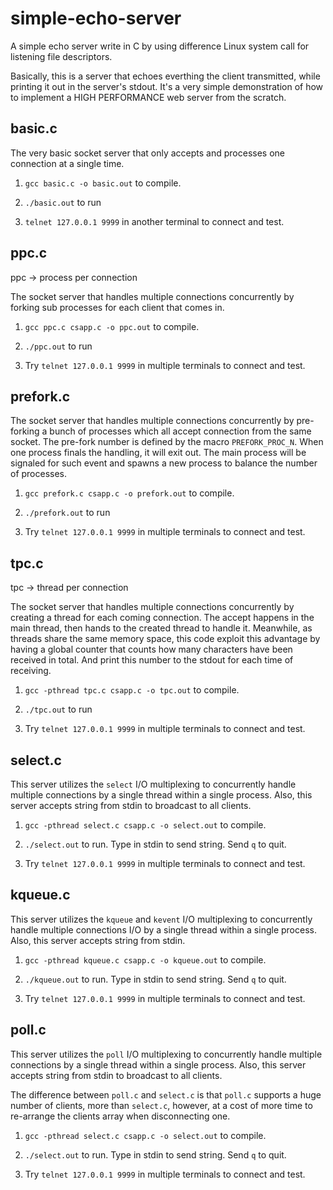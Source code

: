 # simple-echo-server

A simple echo server write in C by using difference Linux system call for listening file descriptors.

Basically, this is a server that echoes everthing the client transmitted, while printing it out in the server's stdout. It's a very simple demonstration of how to implement a HIGH PERFORMANCE web server from the scratch.

## basic.c

The very basic socket server that only accepts and processes one connection at a single time.

1) `gcc basic.c -o basic.out` to compile.

2) `./basic.out` to run

3) `telnet 127.0.0.1 9999` in another terminal to connect and test.

## ppc.c

ppc -> process per connection

The socket server that handles multiple connections concurrently by forking sub processes for each client that comes in.

1) `gcc ppc.c csapp.c -o ppc.out` to compile.

2) `./ppc.out` to run

3) Try `telnet 127.0.0.1 9999` in multiple terminals to connect and test.

## prefork.c

The socket server that handles multiple connections concurrently by pre-forking a bunch of processes which all accept connection from the same socket. The pre-fork number is defined by the macro `PREFORK_PROC_N`. When one process finals the handling, it will exit out. The main process will be signaled for such event and spawns a new process to balance the number of processes.

1) `gcc prefork.c csapp.c -o prefork.out` to compile.

2) `./prefork.out` to run

3) Try `telnet 127.0.0.1 9999` in multiple terminals to connect and test.

## tpc.c

tpc -> thread per connection

The socket server that handles multiple connections concurrently by creating a thread for each coming connection. The accept happens in the main thread, then hands to the created thread to handle it. Meanwhile, as threads share the same memory space, this code exploit this advantage by having a global counter that counts how many characters have been received in total. And print this number to the stdout for each time of receiving.

1) `gcc -pthread tpc.c csapp.c -o tpc.out` to compile.

2) `./tpc.out` to run

3) Try `telnet 127.0.0.1 9999` in multiple terminals to connect and test.

## select.c

This server utilizes the `select` I/O multiplexing to concurrently handle multiple connections by a single thread within a single process. Also, this server accepts string from stdin to broadcast to all clients.

1) `gcc -pthread select.c csapp.c -o select.out` to compile.

2) `./select.out` to run. Type in stdin to send string. Send `q` to quit.

3) Try `telnet 127.0.0.1 9999` in multiple terminals to connect and test.

## kqueue.c

This server utilizes the `kqueue` and `kevent` I/O multiplexing to concurrently handle multiple connections I/O by a single thread within a single process. Also, this server accepts string from stdin.

1) `gcc -pthread kqueue.c csapp.c -o kqueue.out` to compile.

2) `./kqueue.out` to run. Type in stdin to send string. Send `q` to quit.

3) Try `telnet 127.0.0.1 9999` in multiple terminals to connect and test.

## poll.c

This server utilizes the `poll` I/O multiplexing to concurrently handle multiple connections by a single thread within a single process. Also, this server accepts string from stdin to broadcast to all clients.

The difference between `poll.c` and `select.c` is that `poll.c` supports a huge number of clients, more than `select.c`, however, at a cost of more time to re-arrange the clients array when disconnecting one. 

1) `gcc -pthread select.c csapp.c -o select.out` to compile.

2) `./select.out` to run. Type in stdin to send string. Send `q` to quit.

3) Try `telnet 127.0.0.1 9999` in multiple terminals to connect and test.